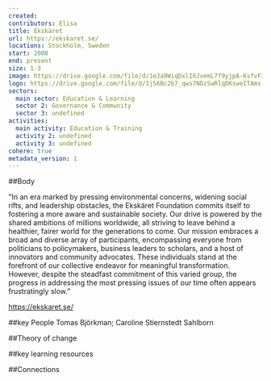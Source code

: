 ```yaml
---
created:
contributors: Elisa
title: Ekskäret
url: https://ekskaret.se/
locations: Stockholm, Sweden
start: 2008
end: present
size: 1-3
image: https://drive.google.com/file/d/1eJa9WiqDxlI8JvemL7f9yjpA-KsfvFiS/view?usp=drive_link
logo: https://drive.google.com/file/d/1jS6Bc2b7_qws7NDzSwRlqDKsweITAms-/view?usp=drive_link
sectors:
  main sector: Education & Learning
  sector 2: Governance & Community
  sector 3: undefined
activities: 
  main activity: Education & Training
  activity 2: undefined
  activity 3: undefined
cohere: true
metadata_version: 1
---
```



##Body

"In an era marked by pressing environmental concerns, widening social rifts, and leadership obstacles, the Ekskäret Foundation commits itself to fostering a more aware and sustainable society. Our drive is powered by the shared ambitions of millions worldwide, all striving to leave behind a healthier, fairer world for the generations to come. Our mission embraces a broad and diverse array of participants, encompassing everyone from politicians to policymakers, business leaders to scholars, and a host of innovators and community advocates. These individuals stand at the forefront of our collective endeavor for meaningful transformation. However, despite the steadfast commitment of this varied group, the progress in addressing the most pressing issues of our time often appears frustratingly slow."

https://ekskaret.se/


##key People
Tomas Björkman; Caroline Stiernstedt Sahlborn

##Theory of change


##key learning resources


##Connections


